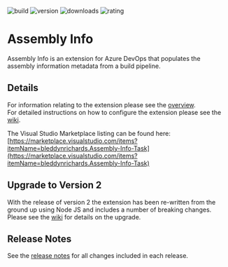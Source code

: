 ![build](https://bmuun.visualstudio.com/_apis/public/build/definitions/86c93e13-9469-4df8-95f0-98c43c760a09/8/badge)
![version](https://img.shields.io/badge/version-2.0.49-blue.svg?logo=tfs)
![downloads](https://img.shields.io/badge/downloads-4.4k-brightgreen.svg?logo=tfs)
![rating](https://img.shields.io/badge/rating-4.3/5_(20)-brightgreen.svg?logo=tfs)

# Assembly Info
Assembly Info is an extension for Azure DevOps that populates the assembly information metadata from a build pipeline.

## Details
For information relating to the extension please see the [overview](./src/Overview.md).  
For detailed instructions on how to configure the extension please see the [wiki](https://github.com/BMuuN/vsts-assemblyinfo-task/wiki).

The Visual Studio Marketplace listing can be found here:  
[https://marketplace.visualstudio.com/items?itemName=bleddynrichards.Assembly-Info-Task](https://marketplace.visualstudio.com/items?itemName=bleddynrichards.Assembly-Info-Task)

## Upgrade to Version 2
With the release of version 2 the extension has been re-written from the ground up using Node JS and includes a number of breaking changes.  Please see the [wiki](https://github.com/BMuuN/vsts-assemblyinfo-task/wiki/Upgrade-v1-to-v2) for details on the upgrade.

## Release Notes
See the [release notes](ReleaseNotes.md) for all changes included in each release.
